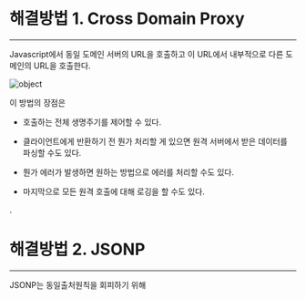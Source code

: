 

# 해결방법 1. Cross Domain Proxy

***

Javascript에서 동일 도메인 서버의 URL을 호출하고 이 URL에서 내부적으로 다른 도메인의 URL을 호출한다.

![object](./../images/develop/proxy.png "object")

이 방법의 장점은

 - 호출하는 전체 생명주기를 제어할 수 있다.

 - 클라이언트에게 반환하기 전 뭔가 처리할 게 있으면 원격 서버에서 받은 데이터를 파싱할 수도 있다.

 - 뭔가 에러가 발생하면 원하는 방법으로 에러를 처리할 수도 있다.

 - 마지막으로 모든 원격 호출에 대해 로깅을 할 수도 있다.

.

# 해결방법 2. JSONP

***

JSONP는 동일출처원칙을 회피하기 위해 <script> 요소를 이용한다.

<script> 태그는 same-origin-policy (SOP) 정책에 속하지 않는다는 사실을 근거로, 서로 다른 도메인간의 javascript 호출을 위하여 jsonp (또는 json with padding) 이 사용되었다.

### 1) 클라이언트 코드

 - <script> 요소를 생성하여 <body> 요소 아래에 추가

![object](./../images/develop/jsonp-client.png "object")

### 2) 서버 코드

 - GET 파라미터 callback을 통해 전달받은 이름의 함수를 호출하는 자바스크립트 코드를 출력
 
 - 그리고 그 함수의 인자로, 검색한 결과를 담은 배열이 들어간다.

![object](./../images/develop/jsonp-server.png "object")

### 3) JSONP 구조

 - 데이터를 요청할 페이지에, 데이터를 받아 처리할 콜백 함수를 먼저 준비해놓는다. 그 후에 <script> 요소를 생성하여, 데이터 요청을 한다.
 
 - 데이터 요청을 받은 페이지에서는 콜백 함수를 실행하는 스크립트를 출력한다. 이 때 callback 함수의 인자에는 요청받은 데이터가 들어가게 된다.

 - Ajax와 비교하여 JSONP가 가지는 한계도 나타나는데, 바로 GET Method만을 사용할 수 있다는 점. JSONP가 <script>요소를 사용하기 때문에.. 
 
 - 또한 error콜백 역시 사용할 수 없다.
  
![object](./../images/develop/jsonp.png "object")

.

# 해결방법 3. CORS (Cross-Origin Resource Sharing)

***

교차 출처 자원 공유(cross-origin resource sharing) 방식은 요청을 받은 웹서버가 허용 할 경우에는 다른 도메인의 웹 페이지 스크립트에서도 자원을 주고 받을 수 있게 해준다

 - 요청하려는 URL이 외부 도메인일 경우 웹 브라우저는 preflight요청 (사전요청)을 먼저 날리게 된다
 
 - preflight 요청은 실제로 요청하려는 경로와 같은 URL에 대해 OPTIONS 메서드로 요청을 미리 날려보고 요청을 할 수 있는 권한이 있는지 확인한다
 
 - Client가 받은 Response header에 **Access-Control-Allow-Origin**이 포함되어 날라온다.

![object](./../images/develop/cors-act.png "object")

.

# 해결방법 4. 개발단계에서 Browser 실행옵션을 크로스 도메인 정책을 해제하도록 변경할 수도 있다.

***

![object](./../images/develop/unset-cr.png "object")
